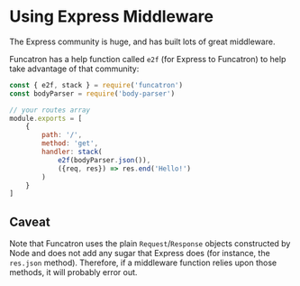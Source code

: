 # Using Express Middleware

The Express community is huge, and has built lots of great middleware.

Funcatron has a help function called `e2f` (for Express to Funcatron) to help take advantage of that community:

```javascript
const { e2f, stack } = require('funcatron')
const bodyParser = require('body-parser')

// your routes array
module.exports = [
    {
        path: '/',
        method: 'get',
        handler: stack(
            e2f(bodyParser.json()),
            ({req, res}) => res.end('Hello!')
        )
    }
]
```

## Caveat

Note that Funcatron uses the plain `Request`/`Response` objects constructed by Node and does not add any sugar that Express does (for instance, the `res.json` method). Therefore, if a middleware function relies upon those methods, it will probably error out.